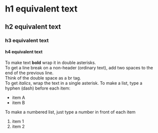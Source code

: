 # h1 equivalent text
## h2 equivalent text
### h3 equivalent text
#### h4 equivalent text
To make text **bold** wrap it in double asterisks.  
To get a line break on a non-header (ordinary text), add two spaces to the end of the previous line.  
Think of the double space as a br tag.  
To get *italics*, wrap the text in a single asterisk.
To make a list, type a hyphen (dash) before each item:
- item A
- item B


To make a numbered list, just type a number in front of each item
1. item 1
2. item 2
